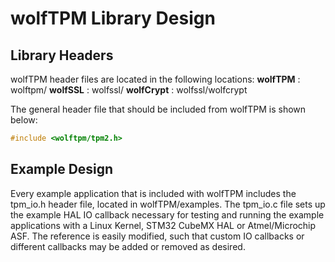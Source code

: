 # wolfTPM Library Design

## Library Headers

wolfTPM header files are located in the following locations:
**wolfTPM** :                     wolftpm/
**wolfSSL** :                        wolfssl/
**wolfCrypt** :                    wolfssl/wolfcrypt

The general header file that should be included from wolfTPM is shown below:
```c
#include <wolftpm/tpm2.h>
```

## Example Design

Every example application that is included with wolfTPM includes the tpm_io.h header file, located in wolfTPM/examples. The tpm_io.c file sets up the example HAL IO callback necessary for testing and running the example applications with a Linux Kernel, STM32 CubeMX HAL or Atmel/Microchip ASF. The reference is easily modified, such that custom IO callbacks or different callbacks may be added or removed as desired.
